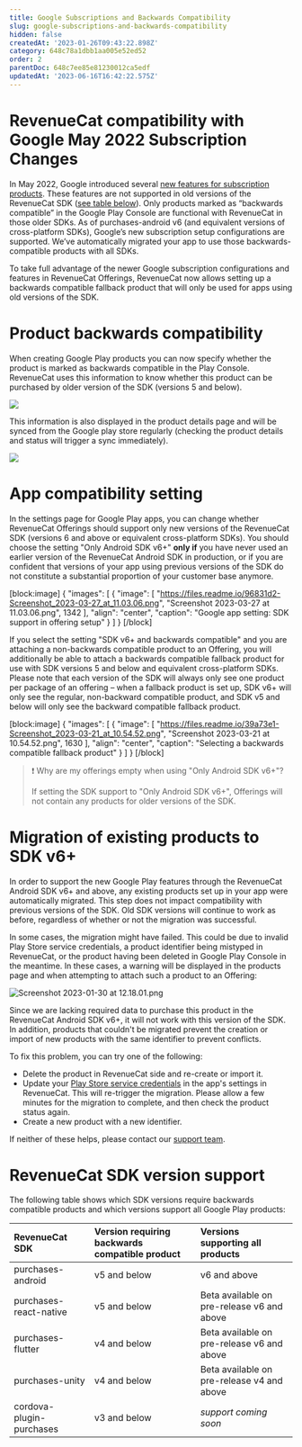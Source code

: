 ```yaml
---
title: Google Subscriptions and Backwards Compatibility
slug: google-subscriptions-and-backwards-compatibility
hidden: false
createdAt: '2023-01-26T09:43:22.898Z'
category: 648c78a1dbb1aa005e52ed52
order: 2
parentDoc: 648c7ee85e81230012ca5edf
updatedAt: '2023-06-16T16:42:22.575Z'
---
```

# RevenueCat compatibility with Google May 2022 Subscription Changes

In May 2022, Google introduced several [new features for subscription products](https://developer.android.com/google/play/billing/compatibility). These features are not supported in old versions of the RevenueCat SDK ([see table below](#revenuecat-sdk-version-support)). Only products marked as “backwards compatible” in the Google Play Console are functional with RevenueCat in those older SDKs. As of purchases-android v6 (and equivalent versions of cross-platform SDKs), Google’s new subscription setup configurations are supported. We’ve automatically migrated your app to use those backwards-compatible products with all SDKs. 

To take full advantage of the newer Google subscription configurations and features in RevenueCat Offerings, RevenueCat now allows setting up a backwards compatible fallback product that will only be used for apps using old versions of the SDK.

# Product backwards compatibility

When creating Google Play products you can now specify whether the product is marked as backwards compatible in the Play Console. RevenueCat uses this information to know whether this product can be purchased by older version of the SDK (versions 5 and below). 

![](https://files.readme.io/1efcc0b-Screenshot_2023-04-10_at_15.15.08.png)

This information is also displayed in the product details page and will be synced from the Google play store regularly (checking the product details and status will trigger a sync immediately).

![](https://files.readme.io/b7b34e8-Screenshot_2023-04-10_at_15.13.41.png)

# App compatibility setting

In the settings page for Google Play apps, you can change whether RevenueCat Offerings should support only new versions of the RevenueCat SDK (versions 6 and above or equivalent cross-platform SDKs). You should choose the setting "Only Android SDK v6+" **only if** you have never used an earlier version of the RevenueCat Android SDK in production, or if you are confident that versions of your app using previous versions of the SDK do not constitute a substantial proportion of your customer base anymore.

[block:image]
{
  "images": [
    {
      "image": [
        "https://files.readme.io/96831d2-Screenshot_2023-03-27_at_11.03.06.png",
        "Screenshot 2023-03-27 at 11.03.06.png",
        1342
      ],
      "align": "center",
      "caption": "Google app setting: SDK support in offering setup"
    }
  ]
}
[/block]

If you select the setting "SDK v6+ and backwards compatible" and you are attaching a non-backwards compatible product to an Offering, you will additionally be able to attach a backwards compatible fallback product for use with SDK versions 5 and below and equivalent cross-platform SDKs. Please note that each version of the SDK will always only see one product per package of an offering – when a fallback product is set up, SDK v6+ will only see the regular, non-backward compatible product, and SDK v5 and below will only see the backward compatible fallback product.

[block:image]
{
  "images": [
    {
      "image": [
        "https://files.readme.io/39a73e1-Screenshot_2023-03-21_at_10.54.52.png",
        "Screenshot 2023-03-21 at 10.54.52.png",
        1630
      ],
      "align": "center",
      "caption": "Selecting a backwards compatible fallback product"
    }
  ]
}
[/block]

> ❗️ Why are my offerings empty when using "Only Android SDK v6+"?
> 
> If setting the SDK support to "Only Android SDK v6+", Offerings will not contain any products for older versions of the SDK.

# Migration of existing products to SDK v6+

In order to support the new Google Play features through the RevenueCat Android SDK v6+ and above, any existing products set up in your app were automatically migrated. This step does not impact compatibility with previous versions of the SDK. Old SDK versions will continue to work as before, regardless of whether or not the migration was successful. 

In some cases, the migration might have failed. This could be due to invalid Play Store service credentials,  a product identifier being mistyped in RevenueCat, or the product having been deleted in Google Play Console in the meantime. In these cases, a warning will be displayed in the products page and when attempting to attach such a product to an Offering:

![](https://files.readme.io/e465cfc-Screenshot_2023-01-30_at_12.18.01.png "Screenshot 2023-01-30 at 12.18.01.png")

Since we are lacking required data to purchase this product in the RevenueCat Android SDK v6+, it will not work with this version of the SDK. In addition, products that couldn't be migrated prevent the creation or import of new products with the same identifier to prevent conflicts.

To fix this problem, you can try one of the following:

- Delete the product in RevenueCat side and re-create or import it.
- Update your [Play Store service credentials](https://www.revenuecat.com/docs/creating-play-service-credentials) in the app's settings in RevenueCat. This will re-trigger the migration. Please allow a few minutes for the migration to complete, and then check the product status again.
- Create a new product with a new identifier.

If neither of these helps, please contact our [support team](https://www.revenuecat.com/support).

# RevenueCat SDK version support

The following table shows which SDK versions require backwards compatible products and which versions support all Google Play products:

| RevenueCat SDK           | Version requiring backwards compatible product | Versions supporting all products           |
| :----------------------- | :--------------------------------------------- | :----------------------------------------- |
| purchases-android        | v5 and below                                   | v6 and above                               |
| purchases-react-native   | v5 and below                                   | Beta available on pre-release v6 and above |
| purchases-flutter        | v4 and below                                   | Beta available on pre-release v6 and above |
| purchases-unity          | v4 and below                                   | Beta available on pre-release v4 and above |
| cordova-plugin-purchases | v3 and below                                   | _support coming soon_            |